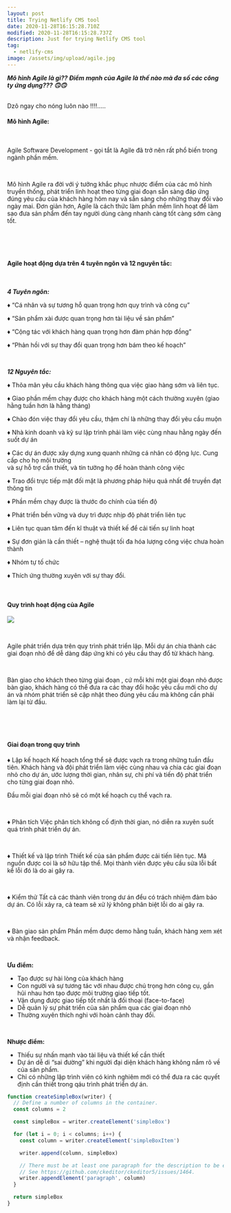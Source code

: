 ```yaml
---
layout: post
title: Trying Netlify CMS tool
date: 2020-11-28T16:15:28.710Z
modified: 2020-11-28T16:15:28.737Z
description: Just for trying Netlify CMS tool
tag:
  - netlify-cms
image: /assets/img/upload/agile.jpg
---
```

***Mô hình Agile là gì?? Điểm mạnh của Agile là thế nào mà đa số các công ty ứng dụng??? 🙃🙃***

\
Dzô ngay cho nóng luôn nào !!!!…..



#### Mô hình Agile:

 

Agile Software Development - gọi tắt là Agile đã trở nên rất phổ biến trong ngành phần mềm.

 

Mô hình Agile ra đời với ý tưởng khắc phục nhược điểm của các mô hình truyền thống, phát triển linh hoạt theo từng giai đoạn sẵn sàng đáp ứng đúng yêu cầu của khách hàng hôm nay và sẵn sàng cho những thay đổi vào ngày mai. Đơn giản hơn, Agile là cách thức làm phần mềm linh hoạt để làm sao đưa sản phẩm đến tay người dùng càng nhanh càng tốt càng sớm càng tốt.

 

 

#### Agile hoạt động dựa trên 4 tuyên ngôn và 12 nguyên tắc:

 

***4 Tuyên ngôn:***

♦️ “Cá nhân và sự tương hỗ quan trọng hơn quy trình và công cụ”

♦️ “Sản phẩm xài được quan trọng hơn tài liệu về sản phẩm”

♦️ “Cộng tác với khách hàng quan trọng hơn đàm phán hợp đồng”

♦️ “Phản hồi với sự thay đổi quan trọng hơn bám theo kế hoạch”

 

***12 Nguyên tắc:***

♦️ Thõa mãn yêu cầu khách hàng thông qua việc giao hàng sớm và liên tục.

♦️ Giao phần mềm chạy được cho khách hàng một cách thường xuyên (giao hằng tuần hơn là hằng tháng)

♦️ Chào đón việc thay đổi yêu cầu, thậm chí là những thay đổi yêu cầu muộn

♦️ Nhà kinh doanh và kỹ sư lập trình phải làm việc cùng nhau hằng ngày đến suốt dự án

♦️ Các dự án được xây dựng xung quanh những cá nhân có động lực. Cung cấp cho họ môi trường\
và sự hỗ trợ cần thiết, và tin tưởng họ để hoàn thành công việc

♦️ Trao đổi trực tiếp mặt đối mặt là phương pháp hiệu quả nhất để truyền đạt thông tin

♦️ Phần mềm chạy được là thước đo chính của tiến độ

♦️ Phát triển bền vững và duy trì được nhịp độ phát triển liên tục

♦️ Liên tục quan tâm đến kĩ thuật và thiết kế để cải tiến sự linh hoạt

♦️ Sự đơn giản là cần thiết – nghệ thuật tối đa hóa lượng công việc chưa hoàn thành

♦️ Nhóm tự tố chức

♦️ Thích ứng thường xuyên với sự thay đổi.

 

#### Quy trình hoạt động của Agile  

![](https://stg.blog.saigontek.work/image/2020/11/28/20201128093423_jpg.jpeg)

 

Agile phát triển dựa trên quy trình phát triển lặp. Mỗi dự án chia thành các giai đoạn nhỏ để dễ dàng đáp ứng khi có yêu cầu thay đổ từ khách hàng.

 

Bàn giao cho khách theo từng giai đoạn , cứ mỗi khi một giai đoạn nhỏ được bàn giao, khách hàng có thể đưa ra các thay đổi hoặc yêu cầu mới cho dự án và nhóm phát triển sẽ cập nhật theo đúng yêu cầu mà không cần phải làm lại từ đầu.

 

 

#### Giai đoạn trong quy trình  

♦️ Lập kế hoạch Kế hoạch tổng thể sẽ được vạch ra trong những tuần đầu tiên. Khách hàng và đội phát triển làm việc cùng nhau và chia các giai đoạn nhỏ cho dự án, ước lượng thời gian, nhân sự, chi phí và tiến độ phát triển cho từng giai đoạn nhỏ.

Đầu mỗi giai đoạn nhỏ sẽ có một kế hoạch cụ thể vạch ra.

 

♦️ Phân tích Việc phân tích không cố định thời gian, nó diễn ra xuyên suốt quá trình phát triển dự án.

 

♦️ Thiết kế và lập trình Thiết kế của sản phẩm được cải tiến liên tục. Mã nguồn được coi là sở hữu tập thể. Mọi thành viên được yêu cầu sửa lỗi bất kể lỗi đó là do ai gây ra.

 

♦️ Kiểm thử Tất cả các thành viên trong dư án đểu có trách nhiệm đảm bảo dự án. Có lỗi xảy ra, cả team sẽ xử lý không phân biệt lỗi do ai gây ra.

 

♦️ Bàn giao sản phẩm Phần mềm được demo hằng tuần, khách hàng xem xét và nhận feedback.

 

**Ưu điểm:**

* Tạo được sự hài lòng của khách hàng
* Con người và sự tương tác với nhau được chú trọng hơn công cụ, gần hũi nhau hơn tạo được môi trường giao tiếp tốt.
* Vận dụng được giao tiếp tốt nhất là đối thoại (face-to-face)
* Dễ quản lý sự phát triển của sản phẩm qua các giai đoạn nhỏ
* Thường xuyên thích nghi với hoàn cảnh thay đổi.

 

**️Nhược điểm:**

* Thiếu sự nhấn mạnh vào tài liệu và thiết kế cần thiết
* Dự án dễ di “sai đường” khi người đại diện khách hàng không nắm rõ về của sản phẩm.
* Chỉ có những lập trình viên có kinh nghiêm mới có thể đưa ra các quyết định cần thiết trong qáu trình phát triển dự án.



```javascript
function createSimpleBox(writer) {
  // Define a number of columns in the container.
  const columns = 2

  const simpleBox = writer.createElement('simpleBox')

  for (let i = 0; i < columns; i++) {
    const column = writer.createElement('simpleBoxItem')

    writer.append(column, simpleBox)

    // There must be at least one paragraph for the description to be editable.
    // See https://github.com/ckeditor/ckeditor5/issues/1464.
    writer.appendElement('paragraph', column)
  }

  return simpleBox
}
```